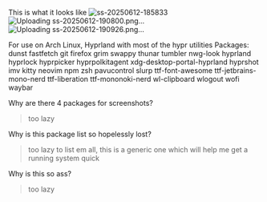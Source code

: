 This is what it looks like
![ss-20250612-185833](https://github.com/user-attachments/assets/2de6c28f-c8ec-408f-b0e4-8776d17bbdfb)
![Uploading ss-20250612-190800.png…]()
![Uploading ss-20250612-190926.png…]()

For use on Arch Linux, Hyprland with most of the hypr utilities
Packages:
dunst fastfetch git firefox grim swappy thunar tumbler nwg-look hyprland hyprlock hyprpicker hyprpolkitagent xdg-desktop-portal-hyprland hyprshot imv kitty neovim npm zsh pavucontrol slurp ttf-font-awesome ttf-jetbrains-mono-nerd ttf-liberation ttf-mononoki-nerd wl-clipboard wlogout wofi waybar

Why are there 4 packages for screenshots?
>too lazy

Why is this package list so hopelessly lost?
>too lazy to list em all, this is a generic one which will help me get a running system quick

Why is this so ass?
>too lazy

